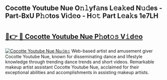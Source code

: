 ## Cocotte Youtube Nue O𝚗𝚕yf𝚊ns L𝚎a𝚔ed N𝚞𝚍es - Part-BxU P𝚑𝚘tos Vi𝚍𝚎o - H𝚘𝚝 Part L𝚎a𝚔s 1e7LH

# <h2><a href="http://kfc5uzr.oniu.top/?m=Cocotte+Youtube+Nue">🔗👉 🔴 Cocotte Youtube Nue P𝚑ot𝚘𝚜 V𝚒d𝚎o</a></h2>

[![Cocotte Youtube Nue Nu𝚍e𝚜](https://i.imgur.com/0qMVB7G.gif)](http://kfc5uzr.oniu.top/?m=Cocotte+Youtube+Nue)
Web-based artist and amusement giver Cocotte Youtube Nue, known for disseminating dance and lifestyle knowledge through trending dance trends and short videos. Remarkable makeup artist assistant Cocotte Youtube Nue, acclaimed for their exceptional abilities and accomplishments in assisting makeup artists.  
